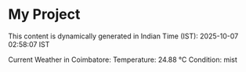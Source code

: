 # My Project

This content is dynamically generated in Indian Time (IST): 2025-10-07 02:58:07 IST


Current Weather in Coimbatore:
Temperature: 24.88 °C
Condition: mist
